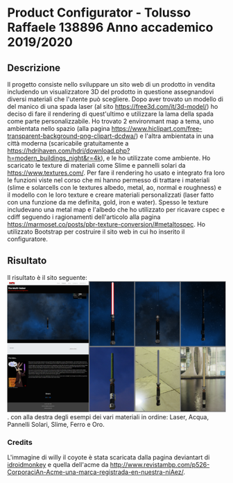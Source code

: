 # Product Configurator - Tolusso Raffaele 138896 Anno accademico 2019/2020

## Descrizione

Il progetto consiste nello sviluppare un sito web di un prodotto in vendita includendo un visualizzatore 3D del prodotto in questione assegnandovi diversi materiali che l'utente può scegliere.
Dopo aver trovato un modello di del manico di una spada laser (al sito https://free3d.com/it/3d-model/) ho deciso di fare il rendering di quest'ultimo e utilizzare la lama della spada come parte personalizzabile. Ho trovato 2 environmant map a tema, uno ambientata nello spazio (alla pagina https://www.hiclipart.com/free-transparent-background-png-clipart-dcdwa/) e l'altra ambientata in una città moderna (scaricabile gratuitamente a https://hdrihaven.com/hdri/download.php?h=modern_buildings_night&r=4k), e le ho utilizzate come ambiente. Ho scaricato le texture di materiali come Slime e pannelli solari da https://www.textures.com/. Per fare il rendering ho usato e integrato fra loro le funzioni viste nel corso che mi hanno permesso di trattare i materiali (slime e solarcells con le textures albedo, metal, ao, normal e roughness) e il modello con le loro texture e creare materiali personalizzati (laser fatto con una funzione da me definita, gold, iron e water). Spesso le texture includevano una metal map e l'albedo che ho utilizzato per ricavare cspec e cdiff seguendo i ragionamenti dell'articolo alla pagina https://marmoset.co/posts/pbr-texture-conversion/#metaltospec. Ho utilizzato Bootstrap per costruire il sito web in cui ho inserito il configuratore.

## Risultato

Il risultato è il sito seguente:
![Risultato](images/risultato.png).
con alla destra degli esempi dei vari materiali in ordine: Laser, Acqua, Pannelli Solari, Slime, Ferro e Oro.

### Credits

L'immagine di willy il coyote è stata scaricata dalla pagina deviantart di [idroidmonkey](https://www.deviantart.com/idroidmonkey/art/Jedi-coyote-70656155) e quella dell'acme da http://www.revistambp.com/p526-CorporaciAn-Acme-una-marca-registrada-en-nuestra-niAez/.
